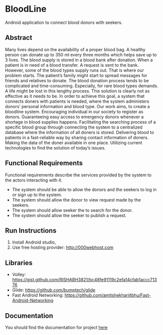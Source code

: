 # BloodLine
 Android application to connect blood donors with seekers.
 
 
## Abstract
Many lives depend on the availability of a proper blood bag. A healthy person can donate up to 350 ml every three months which helps save up to 3 lives. The blood supply is stored in a blood bank after donation. When a patient is in need of a blood transfer. A request is sent to the bank. However, some of the blood types supply runs out. That is where our problem starts. The patient’s family might start to spread messages for friends and relatives to donate. The blood donation process tends to be complicated and time-consuming. Especially, for rare blood types demands. A life might be lost in this lengthy process. This solution is clearly not as effective as it needs to be. In order to achieve this goal, a system that connects doners with patients is needed, where the system administers donors’ personal information and blood type. Our work aims, to create a bloodline system. Encouraging individual in our society to register as donors. Guaranteeing easy access to emergency donors whenever a shortage in blood supplies happens. Facilitating the searching process of a specific blood group through connecting the system to a centralized database where the information of all doners is stored. Delivering blood to patients in a fast-reliable way by sharing contact information of doners. Making the data of the doner available in one place. Utilizing current technologies to find the solution of today’s issues.

## Functional Requirements
Functional requirements describe the services provided by the system to the actors interacting with it.

- The system should be able to allow the donors and the seekers to log in or sign up to the system.
- The system should allow the donor to view request made by the seekers.
- The system should allow seeker the to search for the donor.
- The system should allow the seeker to publish a request.

## Run Instructions
1. Install Android studio,
2. Use free hosting provider: http://000webhost.com

## Libraries
- Volley: https://gist.github.com/RISHABH3821/bc48fe91119c2efa14cfab1accc71376
- Glide: https://github.com/bumptech/glide
- Fast Android Networking: https://github.com/amitshekhariitbhu/Fast-Android-Networking


## Documentation
You should find the documentation for project <a href="https://drive.google.com/file/d/1hLCXGVM1mIh7-rGjR7ZKeRLu1pF1zAYW/view?usp=sharing">here</a>

